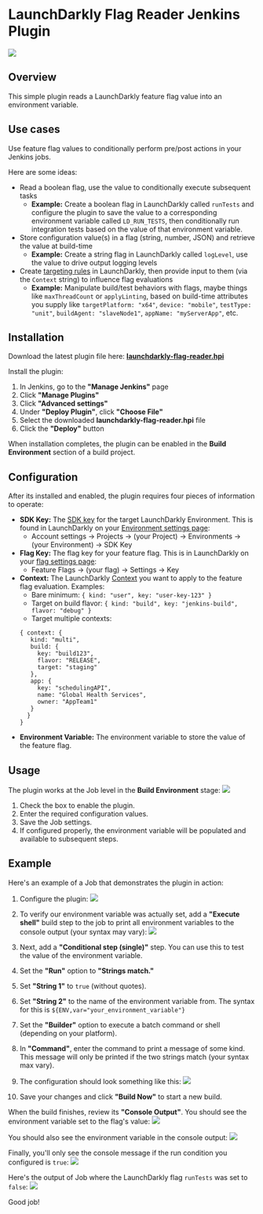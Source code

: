 # LaunchDarkly Flag Reader Jenkins Plugin

![](docs/images/logo.png)

## Overview

This simple plugin reads a LaunchDarkly feature flag value into an environment variable.

## Use cases

Use feature flag values to conditionally perform pre/post actions in your Jenkins jobs.

Here are some ideas:

- Read a boolean flag, use the value to conditionally execute subsequent tasks
  - **Example:** Create a boolean flag in LaunchDarkly called `runTests` and configure the plugin to save the value to
    a corresponding environment variable called `LD_RUN_TESTS`, then conditionally run integration tests based on the
    value of that
    environment variable.
- Store configuration value(s) in a flag (string, number, JSON) and retrieve the value at build-time
  - **Example:** Create a string flag in LaunchDarkly called `logLevel`, use the value to drive output logging levels
- Create [targeting rules](https://docs.launchdarkly.com/home/targeting-flags/targeting-rules) in LaunchDarkly, then
  provide input to them (via the `Context` string) to influence flag evaluations
  - **Example:** Manipulate build/test behaviors with flags, maybe things like `maxThreadCount` or `applyLinting`,
    based on
    build-time attributes you supply
    like `targetPlatform: "x64"`, `device: "mobile"`, `testType: "unit"`, `buildAgent: "slaveNode1"`, `appName: "myServerApp"`,
    etc.

## Installation

Download the latest plugin file here: **[launchdarkly-flag-reader.hpi](../)**

Install the plugin:

1. In Jenkins, go to the **"Manage Jenkins"** page
2. Click **"Manage Plugins"**
3. Click **"Advanced settings"**
4. Under **"Deploy Plugin"**, click **"Choose File"**
5. Select the downloaded **launchdarkly-flag-reader.hpi** file
6. Click the **"Deploy"** button

When installation completes, the plugin can be enabled in the **Build Environment** section of a build project.

## Configuration

After its installed and enabled, the plugin requires four pieces of information to operate:

- **SDK Key:**
  The <a href="https://docs.launchdarkly.com/home/getting-started/setting-up/?q=sdk+key#setting-up-an-sdk">SDK key</a>
  for the target LaunchDarkly Environment. This is found in LaunchDarkly on
  your <a href="https://docs.launchdarkly.com/home/organize/environments/?q=environment#opening-environments">
  Environment
  settings page</a>:
  - Account settings -> Projects -> (your Project) -> Environments -> (your Environment) -> SDK Key
- **Flag Key:** The flag key for your feature flag. This is in LaunchDarkly on
  your <a href="https://docs.launchdarkly.com/home/creating-flags/settings/?q=flag+se#overview">flag settings page</a>:
  - Feature Flags -> (your flag) -> Settings -> Key
- **Context:** The
  LaunchDarkly [Context](https://docs.launchdarkly.com/home/contexts/">https://docs.launchdarkly.com/home/contexts/) you
  want to apply to the feature flag evaluation. Examples:
  - Bare minimum: `{ kind: "user", key: "user-key-123" }`
  - Target on build flavor: `{ kind: "build", key: "jenkins-build", flavor: "debug" }`
  - Target multiple contexts:
  ```
  { context: {
     kind: "multi",
     build: {
       key: "build123",
       flavor: "RELEASE",
       target: "staging"
     },
     app: {
       key: "schedulingAPI",
       name: "Global Health Services",
       owner: "AppTeam1"
     }
    }
  }
  ```
- **Environment Variable:** The environment variable to store the value of the feature flag.

## Usage

The plugin works at the Job level in the **Build Environment** stage:
![](docs/images/usage.png)

1. Check the box to enable the plugin.
2. Enter the required configuration values.
3. Save the Job settings.
4. If configured properly, the environment variable will be populated and available to subsequent steps.

## Example

Here's an example of a Job that demonstrates the plugin in action:

1. Configure the plugin:
   ![](docs/images/step1.png)

2. To verify our environment variable was actually set, add a **"Execute shell"** build step to the job to print all
   environment
   variables to the console output (your syntax may vary):
   ![](docs/images/step2.png)

3. Next, add a **"Conditional step (single)"** step. You can use this to test the value of the environment variable.
4. Set the **"Run"** option to **"Strings match."**
5. Set **"String 1"** to `true` (without quotes).
6. Set **"String 2"** to the name of the environment variable from. The syntax for this
   is `${ENV,var="your_environment_variable"}`
7. Set the **"Builder"** option to execute a batch command or shell (depending on your platform).
8. In **"Command"**, enter the command to print a message of some kind. This message will only be printed if the two
   strings match (your syntax max vary).
9. The configuration should look something like this:
   ![](docs/images/step3.png)

10. Save your changes and click **"Build Now"** to start a new build.

When the build finishes, review its **"Console Output"**. You should see the environment variable set to the flag's
value:
![](docs/images/step4.png)

You should also see the environment variable in the console output:
![](docs/images/step5.png)

Finally, you'll only see the console message if the run condition you configured is `true`:
![](docs/images/step6.png)

Here's the output of Job where the LaunchDarkly flag `runTests` was set to `false`:
![](docs/images/step7.png)

Good job!
